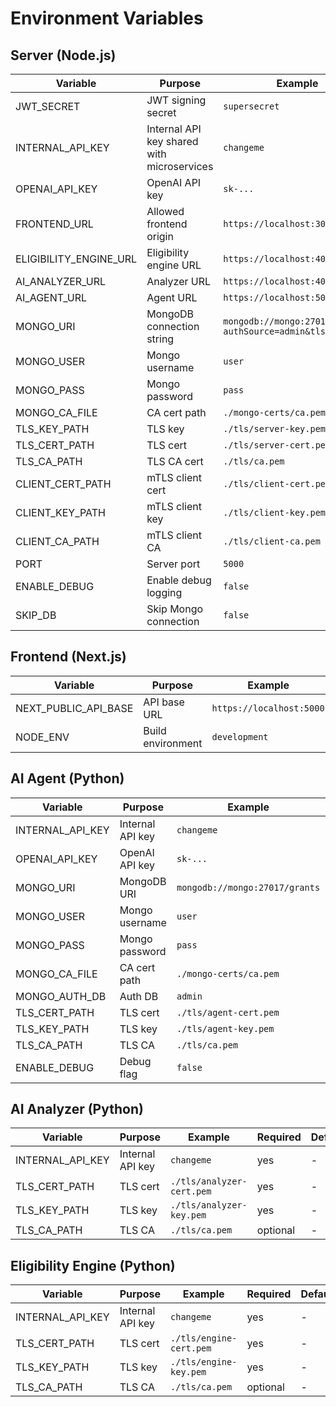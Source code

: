 # Environment Variables

## Server (Node.js)
| Variable | Purpose | Example | Required | Default |
| --- | --- | --- | --- | --- |
| JWT_SECRET | JWT signing secret | `supersecret` | yes | - |
| INTERNAL_API_KEY | Internal API key shared with microservices | `changeme` | yes | - |
| OPENAI_API_KEY | OpenAI API key | `sk-...` | yes | - |
| FRONTEND_URL | Allowed frontend origin | `https://localhost:3000` | yes | - |
| ELIGIBILITY_ENGINE_URL | Eligibility engine URL | `https://localhost:4001` | yes | - |
| AI_ANALYZER_URL | Analyzer URL | `https://localhost:4002` | yes | - |
| AI_AGENT_URL | Agent URL | `https://localhost:5001` | yes | - |
| MONGO_URI | MongoDB connection string | `mongodb://mongo:27017/grants?authSource=admin&tls=true` | yes | - |
| MONGO_USER | Mongo username | `user` | yes | - |
| MONGO_PASS | Mongo password | `pass` | yes | - |
| MONGO_CA_FILE | CA cert path | `./mongo-certs/ca.pem` | yes | - |
| TLS_KEY_PATH | TLS key | `./tls/server-key.pem` | yes | - |
| TLS_CERT_PATH | TLS cert | `./tls/server-cert.pem` | yes | - |
| TLS_CA_PATH | TLS CA cert | `./tls/ca.pem` | optional | - |
| CLIENT_CERT_PATH | mTLS client cert | `./tls/client-cert.pem` | optional | - |
| CLIENT_KEY_PATH | mTLS client key | `./tls/client-key.pem` | optional | - |
| CLIENT_CA_PATH | mTLS client CA | `./tls/client-ca.pem` | optional | - |
| PORT | Server port | `5000` | yes | 5000 |
| ENABLE_DEBUG | Enable debug logging | `false` | optional | false |
| SKIP_DB | Skip Mongo connection | `false` | optional | false |

## Frontend (Next.js)
| Variable | Purpose | Example | Required | Default |
| --- | --- | --- | --- | --- |
| NEXT_PUBLIC_API_BASE | API base URL | `https://localhost:5000` | yes | - |
| NODE_ENV | Build environment | `development` | yes | - |

## AI Agent (Python)
| Variable | Purpose | Example | Required | Default |
| --- | --- | --- | --- | --- |
| INTERNAL_API_KEY | Internal API key | `changeme` | yes | - |
| OPENAI_API_KEY | OpenAI API key | `sk-...` | yes | - |
| MONGO_URI | MongoDB URI | `mongodb://mongo:27017/grants` | yes | - |
| MONGO_USER | Mongo username | `user` | yes | - |
| MONGO_PASS | Mongo password | `pass` | yes | - |
| MONGO_CA_FILE | CA cert path | `./mongo-certs/ca.pem` | yes | - |
| MONGO_AUTH_DB | Auth DB | `admin` | optional | `admin` |
| TLS_CERT_PATH | TLS cert | `./tls/agent-cert.pem` | yes | - |
| TLS_KEY_PATH | TLS key | `./tls/agent-key.pem` | yes | - |
| TLS_CA_PATH | TLS CA | `./tls/ca.pem` | optional | - |
| ENABLE_DEBUG | Debug flag | `false` | optional | false |

## AI Analyzer (Python)
| Variable | Purpose | Example | Required | Default |
| --- | --- | --- | --- | --- |
| INTERNAL_API_KEY | Internal API key | `changeme` | yes | - |
| TLS_CERT_PATH | TLS cert | `./tls/analyzer-cert.pem` | yes | - |
| TLS_KEY_PATH | TLS key | `./tls/analyzer-key.pem` | yes | - |
| TLS_CA_PATH | TLS CA | `./tls/ca.pem` | optional | - |

## Eligibility Engine (Python)
| Variable | Purpose | Example | Required | Default |
| --- | --- | --- | --- | --- |
| INTERNAL_API_KEY | Internal API key | `changeme` | yes | - |
| TLS_CERT_PATH | TLS cert | `./tls/engine-cert.pem` | yes | - |
| TLS_KEY_PATH | TLS key | `./tls/engine-key.pem` | yes | - |
| TLS_CA_PATH | TLS CA | `./tls/ca.pem` | optional | - |

